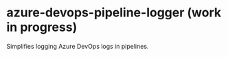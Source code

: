 # azure-devops-pipeline-logger (work in progress)
Simplifies logging Azure DevOps logs in pipelines.
